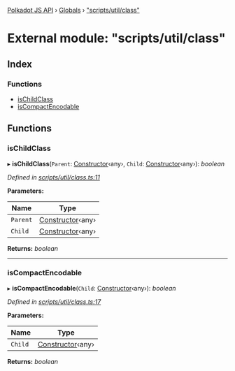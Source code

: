 [Polkadot JS API](../README.md) › [Globals](../globals.md) › ["scripts/util/class"](_scripts_util_class_.md)

# External module: "scripts/util/class"

## Index

### Functions

* [isChildClass](_scripts_util_class_.md#ischildclass)
* [isCompactEncodable](_scripts_util_class_.md#iscompactencodable)

## Functions

###  isChildClass

▸ **isChildClass**(`Parent`: [Constructor](../interfaces/_types_.constructor.md)‹any›, `Child`: [Constructor](../interfaces/_types_.constructor.md)‹any›): *boolean*

*Defined in [scripts/util/class.ts:11](https://github.com/polkadot-js/api/blob/74e20864a6/packages/types/src/scripts/util/class.ts#L11)*

**Parameters:**

Name | Type |
------ | ------ |
`Parent` | [Constructor](../interfaces/_types_.constructor.md)‹any› |
`Child` | [Constructor](../interfaces/_types_.constructor.md)‹any› |

**Returns:** *boolean*

___

###  isCompactEncodable

▸ **isCompactEncodable**(`Child`: [Constructor](../interfaces/_types_.constructor.md)‹any›): *boolean*

*Defined in [scripts/util/class.ts:17](https://github.com/polkadot-js/api/blob/74e20864a6/packages/types/src/scripts/util/class.ts#L17)*

**Parameters:**

Name | Type |
------ | ------ |
`Child` | [Constructor](../interfaces/_types_.constructor.md)‹any› |

**Returns:** *boolean*
